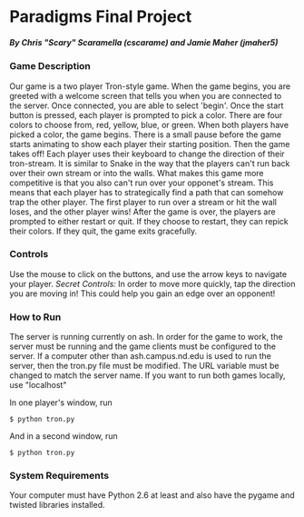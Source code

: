 Paradigms Final Project
=======================

##### By *Chris "Scary" Scaramella* (cscarame) and *Jamie Maher* (jmaher5)

### Game Description

Our game is a two player Tron-style game. When the game begins, you are greeted with a welcome screen that tells you when you are connected to the server. Once connected, you are able to select 'begin'. Once the start button is pressed, each player is prompted to pick a color. There are four colors to choose from, red, yellow, blue, or green. When both players have picked a color, the game begins. There is a small pause before the game starts animating to show each player their starting position. Then the game takes off! Each player uses their keyboard to change the direction of their tron-stream. It is similar to Snake in the way that the players can't run back over their own stream or into the walls. What makes this game more competitive is that you also can't run over your opponet's stream. This means that each player has to strategically find a path that can somehow trap the other player. The first player to run over a stream or hit the wall loses, and the other player wins! After the game is over, the players are prompted to either restart or quit. If they choose to restart, they can repick their colors. If they quit, the game exits gracefully.

### Controls

Use the mouse to click on the buttons, and use the arrow keys to navigate your player. *Secret Controls:* In order to move more quickly, tap the direction you are moving in!  This could help you gain an edge over an opponent!

### How to Run

The server is running currently on ash.  In order for the game to work, the server must be running and the game clients must be configured to the server.  If a computer other than ash.campus.nd.edu is used to run the server, then the tron.py file must be modified.  The URL variable must be changed to match the server name.  If you want to run both games locally, use "localhost"

In one player's window, run

`$ python tron.py`

And in a second window, run

`$ python tron.py`

### System Requirements

Your computer must have Python 2.6 at least and also have the pygame and twisted libraries installed.

